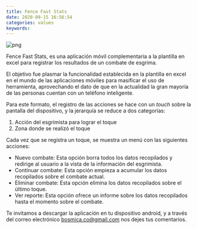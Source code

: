 ```yaml
---
title: Fence Fast Stats
date: 2020-09-15 16:56:54
categories: values
keywords: 
---
```


![png](../../images/ffs_banner_functional.png)

Fence Fast Stats, es una aplicación móvil complementaria a la plantilla en excel para registrar los resultados de un combate de esgrima.

El objetivo fue plasmar la funcionalidad establecida en la plantilla en excel en el mundo de las aplicaciones móviles para masificar el uso de herramienta, aprovechando el dato de que en la actualidad la gran mayoría de las personas cuentan con un teléfono inteligente.

Para este formato, el registro de las acciones se hace con un *touch* sobre la pantalla del dispositivo, y la jerarquía se reduce a dos categorías:

1. Acción del esgrimista para lograr el toque
2. Zona donde se realizó el toque

Cada vez que se registra un toque, se muestra un menú con las siguientes acciones:

- Nuevo combate: Esta opción borra todos los datos recopilados y redirige al usuario a la vista de la información del esgrimista.
- Continuar combate: Esta opción empieza a acumular los datos recopilados sobre el combate actual.
- Eliminar combate: Esta opción elimina los datos recopilados sobre el último toque.
- Ver reporte: Esta opción ofrece un informe sobre los datos recopilados hasta el momento sobre el combate.

Te invitamos a descargar la aplicación en tu dispositivo android, y a través del correo electrónico bosmica.co@gmail.com nos dejes tus comentarios.
